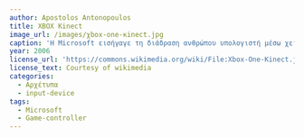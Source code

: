 ```yaml
---
author: Apostolos Antonopoulos
title: ΧΒΟΧ Kinect
image_url: /images/χbox-οne-κinect.jpg
caption: 'Η Microsoft εισήγαγε τη διάδραση ανθρώπου υπολογιστή μέσω χειρονομιών με το υποσύστημα Kinnect. Με το συγκεκριμένο αισθητήριο ανίχνευσης σώματος που βασίζεται σε τεχνολογία επεξεργασίας εικόνας, είναι δυνατή όχι μόνο η διάδραση με χειρονομίες, αλλά και η ανίχνευση της πρόθεσης του χρήστη.'
year: 2006
license_url: 'https://commons.wikimedia.org/wiki/File:Xbox-One-Kinect.jpg'
license_text: Courtesy of wikimedia
categories:
  - Αρχέτυπα
  - input-device
tags:
  - Microsoft
  - Game-controller
---
```


